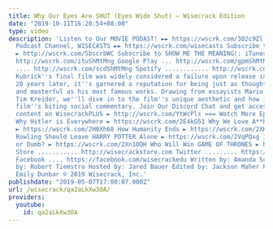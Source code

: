 ```yaml
---
title: Why Our Eyes Are SHUT (Eyes Wide Shut) – Wisecrack Edition
date: "2019-10-11T16:20:54+08:00"
type: video
description: 'Listen to Our MOVIE PODAST! ►► https://wscrk.com/302c9Zl Check Out Our
  Podcast Channel, WISECASTS ►► https://wscrk.com/wisecasts Subscribe to Wisecrack!
  ► http://wscrk.com/SbscrbWC Subscribe to SHOW ME THE MEANING!: iTunes ............
  http://wscrk.com/ituShMtMng Google Play ... http://wscrk.com/gpmShMtMng SoundCloud
  .... http://wscrk.com/scdShMtMng Spotify ............ http://wscrk.com/spfyShMtMng
  Kubrick''s final film was widely considered a failure upon release in 1999. But
  20 years later, it''s garnered a reputation for being just as thought-provoking
  and masterful as his most famous works. Drawing from essayists Mario Falsetto and
  Tim Kreider, we''ll dive in to the film''s unique aesthetic and how it informs the
  film''s biting social commentary. Join Our Discord Chat and get access to EXCLUSIVE
  content on WisecrackPLUS ► http://wscrk.com/YtWcPls === Watch More Episodes! ===
  Why Hitler is Everywhere ► https://wscrk.com/2E4kG51 Why We Love A**hole Characters
  ► https://wscrk.com/2H0Xh68 How Humanity Ends ► https://wscrk.com/2XK2oNw Why J.K.
  Rowling Should Leave HARRY POTTER Alone ► https://wscrk.com/2VqPQxg IDIOCRACY: Deep
  or Dumb? ► https://wscrk.com/2Xn10QH Who Will Win GAME OF THRONES ► https://wscrk.com/2Uwv7bK
  Store ........... http://wisecrackstore.com Twitter ......... https://twitter.com/wisecrack
  Facebook .... https://facebook.com/wisecrackedu Written by: Amanda Scherker Directed
  by: Robert Tiemstra Hosted by: Jared Bauer Edited by: Jackson Maher Produced by:
  Emily Dunbar © 2019 Wisecrack, Inc.'
publishdate: "2019-05-07T17:00:07.000Z"
url: /wisecrack/qa2aLkXw3OA/
providers:
  youtube:
    id: qa2aLkXw3OA
---
```

